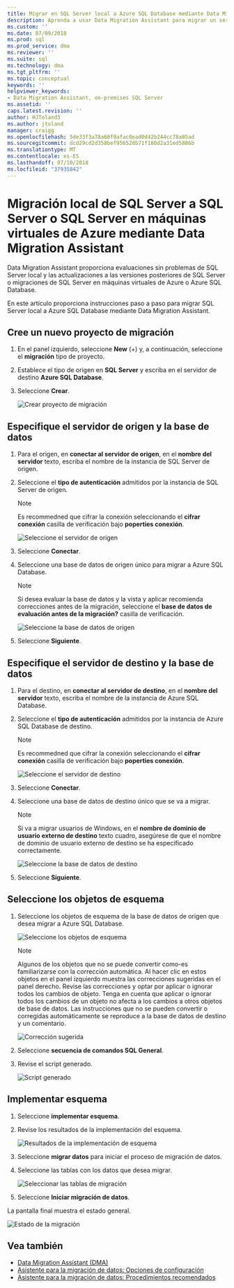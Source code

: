 ```yaml
---
title: Migrar en SQL Server local a Azure SQL Database mediante Data Migration Assistant | Microsoft Docs
description: Aprenda a usar Data Migration Assistant para migrar un servidor de SQL en el entorno local a Azure SQL Database
ms.custom: ''
ms.date: 07/09/2018
ms.prod: sql
ms.prod_service: dma
ms.reviewer: ''
ms.suite: sql
ms.technology: dma
ms.tgt_pltfrm: ''
ms.topic: conceptual
keywords: ''
helpviewer_keywords:
- Data Migration Assistant, on-premises SQL Server
ms.assetid: ''
caps.latest.revision: ''
author: HJToland3
ms.author: jtoland
manager: craigg
ms.openlocfilehash: 5de33f3a78a68f0afac0ead0d42b244cc78a85ad
ms.sourcegitcommit: dcd29cd2d358bef95652db71f180d2a31ed5886b
ms.translationtype: MT
ms.contentlocale: es-ES
ms.lasthandoff: 07/10/2018
ms.locfileid: "37935842"
---
```

# <a name="migrate-on-premises-sql-server-to-sql-server-or-sql-server-on-azure-vms-using-the-data-migration-assistant"></a>Migración local de SQL Server a SQL Server o SQL Server en máquinas virtuales de Azure mediante Data Migration Assistant

Data Migration Assistant proporciona evaluaciones sin problemas de SQL Server local y las actualizaciones a las versiones posteriores de SQL Server o migraciones de SQL Server en máquinas virtuales de Azure o Azure SQL Database.

En este artículo proporciona instrucciones paso a paso para migrar SQL Server local a Azure SQL Database mediante Data Migration Assistant.   

## <a name="create-a-new-migration-project"></a>Cree un nuevo proyecto de migración

1. En el panel izquierdo, seleccione **New** (+) y, a continuación, seleccione el **migración** tipo de proyecto.

2. Establece el tipo de origen en **SQL Server** y escriba en el servidor de destino **Azure SQL Database**.

3. Seleccione **Crear**.

   ![Crear proyecto de migración](../dma/media/NewCreate1.png)

## <a name="specify-the-source-server-and-database"></a>Especifique el servidor de origen y la base de datos

1. Para el origen, en **conectar al servidor de origen**, en el **nombre del servidor** texto, escriba el nombre de la instancia de SQL Server de origen.

2. Seleccione el **tipo de autenticación** admitidos por la instancia de SQL Server de origen.

   > [!NOTE]
   > Es recommedned que cifrar la conexión seleccionando el **cifrar conexión** casilla de verificación bajo **poperties conexión**.

    ![Seleccione el servidor de origen](../dma/media/select-source-server.png)

3. Seleccione **Conectar**.

4. Seleccione una base de datos de origen único para migrar a Azure SQL Database.

   > [!NOTE]
   > Si desea evaluar la base de datos y la vista y aplicar recomienda correcciones antes de la migración, seleccione el **base de datos de evaluación antes de la migración?** casilla de verificación.

    ![Seleccione la base de datos de origen](../dma/media/select-source-database.png)

5. Seleccione **Siguiente**.

## <a name="specify-the-target-server-and-database"></a>Especifique el servidor de destino y la base de datos

1. Para el destino, en **conectar al servidor de destino**, en el **nombre del servidor** texto, escriba el nombre de la instancia de Azure SQL Database. 

2. Seleccione el **tipo de autenticación** admitidos por la instancia de Azure SQL Database de destino.

   > [!NOTE]
   > Es recommedned que cifrar la conexión seleccionando el **cifrar conexión** casilla de verificación bajo **poperties conexión**.

     ![Seleccione el servidor de destino](../dma/media/select-target-server.png)

3. Seleccione **Conectar**.

4. Seleccione una base de datos de destino único que se va a migrar.

   > [!NOTE]
   > Si va a migrar usuarios de Windows, en el **nombre de dominio de usuario externo de destino** texto cuadro, asegúrese de que el nombre de dominio de usuario externo de destino se ha especificado correctamente.

    ![Seleccione la base de datos de destino](../dma/media/select-target-database.png)

5. Seleccione **Siguiente**.

## <a name="select-schema-objects"></a>Seleccione los objetos de esquema

1.  Seleccione los objetos de esquema de la base de datos de origen que desea migrar a Azure SQL Database.

    ![Seleccione los objetos de esquema](../dma/media/select-schema-objects.png)

       > [!NOTE]
       > Algunos de los objetos que no se puede convertir como-es familiarizarse con la corrección automática. Al hacer clic en estos objetos en el panel izquierdo muestra las correcciones sugeridas en el panel derecho. Revise las correcciones y optar por aplicar o ignorar todos los cambios de objeto. Tenga en cuenta que aplicar o ignorar todos los cambios de un objeto no afecta a los cambios a otros objetos de base de datos. Las instrucciones que no se pueden convertir o corregidas automáticamente se reproduce a la base de datos de destino y un comentario.

    ![Corrección sugerida](../dma/media/suggested-fix.png)

2. Seleccione **secuencia de comandos SQL General**.
 
3. Revise el script generado.

    ![Script generado](../dma/media/generated-script.png)

## <a name="deploy-schema"></a>Implementar esquema

1. Seleccione **implementar esquema**.

2. Revise los resultados de la implementación del esquema.
 
    ![Resultados de la implementación de esquema](../dma/media/schema-deployment-results.png)

3. Seleccione **migrar datos** para iniciar el proceso de migración de datos.
 
4. Seleccione las tablas con los datos que desea migrar.

    ![Seleccionar las tablas de migración](../dma/media/select-tables-to-migrate.png) 

5. Seleccione **Iniciar migración de datos**.
 
La pantalla final muestra el estado general.

   ![Estado de la migración](../dma/media/migration-status.png) 

## <a name="see-also"></a>Vea también

- [Data Migration Assistant (DMA)](../dma/dma-overview.md)
- [Asistente para la migración de datos: Opciones de configuración](../dma/dma-configurationsettings.md)
- [Asistente para la migración de datos: Procedimientos recomendados](../dma/dma-bestpractices.md)
